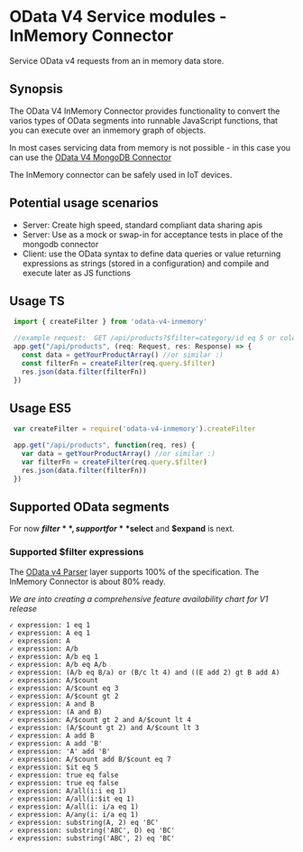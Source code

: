 # OData V4 Service modules - InMemory Connector

Service OData v4 requests from an in memory data store.

## Synopsis
The OData V4 InMemory Connector provides functionality to convert the varios types of OData segments
into runnable JavaScript functions, that you can execute over an inmemory graph of objects.

In most cases servicing data from memory is not possible - in this case you can use the
[OData V4 MongoDB Connector](https://github.com/jaystack/odata-server-example)

The InMemory connector can be safely used in IoT devices.

## Potential usage scenarios

- Server: Create high speed, standard compliant data sharing apis
- Server: Use as a mock or swap-in for acceptance tests in place of the mongodb connector
- Client: use the OData syntax to define data queries or value returning expressions as strings (stored in a configuration) and compile and execute later as JS functions


## Usage TS
```javascript
 import { createFilter } from 'odata-v4-inmemory'

 //example request:  GET /api/products?$filter=category/id eq 5 or color eq 'Red'
 app.get("/api/products", (req: Request, res: Response) => {
   const data = getYourProductArray() //or similar :)
   const filterFn = createFilter(req.query.$filter)
   res.json(data.filter(filterFn))
 })
```

## Usage ES5
```javascript
 var createFilter = require('odata-v4-inmemory').createFilter

 app.get("/api/products", function(req, res) {
   var data = getYourProductArray() //or similar :)
   var filterFn = createFilter(req.query.$filter)
   res.json(data.filter(filterFn))
 })
```


## Supported OData segments


For now **$filter**, support for **$select** and **$expand** is next.


### Supported $filter expressions
The [OData v4 Parser](https://www.npmjs.com/package/odata-v4-parser) layer supports 100% of the specification.
The InMemory Connector is about 80% ready.

*We are into creating a comprehensive feature availability chart for V1 release*

    ✓ expression: 1 eq 1
    ✓ expression: A eq 1
    ✓ expression: A
    ✓ expression: A/b
    ✓ expression: A/b eq 1
    ✓ expression: A/b eq A/b
    ✓ expression: (A/b eq B/a) or (B/c lt 4) and ((E add 2) gt B add A)
    ✓ expression: A/$count
    ✓ expression: A/$count eq 3
    ✓ expression: A/$count gt 2
    ✓ expression: A and B
    ✓ expression: (A and B)
    ✓ expression: A/$count gt 2 and A/$count lt 4
    ✓ expression: (A/$count gt 2) and A/$count lt 3
    ✓ expression: A add B
    ✓ expression: A add 'B'
    ✓ expression: 'A' add 'B'
    ✓ expression: A/$count add B/$count eq 7
    ✓ expression: $it eq 5
    ✓ expression: true eq false
    ✓ expression: true eq false
    ✓ expression: A/all(i:i eq 1)
    ✓ expression: A/all(i:$it eq 1)
    ✓ expression: A/all(i: i/a eq 1)
    ✓ expression: A/any(i: i/a eq 1)
    ✓ expression: substring(A, 2) eq 'BC'
    ✓ expression: substring('ABC', D) eq 'BC'
    ✓ expression: substring('ABC', 2) eq 'BC'




